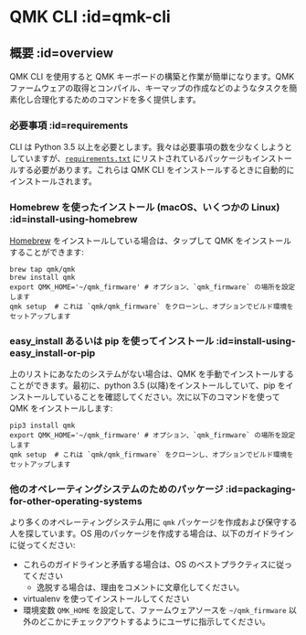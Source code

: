 # QMK CLI :id=qmk-cli

<!---
  original document: 0.8.58:docs/cli.md
  git diff 0.8.58 HEAD -- docs/cli.md | cat
-->

## 概要 :id=overview

QMK CLI を使用すると QMK キーボードの構築と作業が簡単になります。QMK ファームウェアの取得とコンパイル、キーマップの作成などのようなタスクを簡素化し合理化するためのコマンドを多く提供します。

### 必要事項 :id=requirements

CLI は Python 3.5 以上を必要とします。我々は必要事項の数を少なくしようとしていますが、[`requirements.txt`](https://github.com/qmk/qmk_firmware/blob/master/requirements.txt) にリストされているパッケージもインストールする必要があります。これらは QMK CLI をインストールするときに自動的にインストールされます。

### Homebrew を使ったインストール (macOS、いくつかの Linux) :id=install-using-homebrew

[Homebrew](https://brew.sh) をインストールしている場合は、タップして QMK をインストールすることができます:

```
brew tap qmk/qmk
brew install qmk
export QMK_HOME='~/qmk_firmware' # オプション、`qmk_firmware` の場所を設定します
qmk setup  # これは `qmk/qmk_firmware` をクローンし、オプションでビルド環境をセットアップします
```

### easy_install あるいは pip を使ってインストール :id=install-using-easy_install-or-pip

上のリストにあなたのシステムがない場合は、QMK を手動でインストールすることができます。最初に、python 3.5 (以降)をインストールしていて、pip をインストールしていることを確認してください。次に以下のコマンドを使って QMK をインストールします:

```
pip3 install qmk
export QMK_HOME='~/qmk_firmware' # オプション、`qmk_firmware` の場所を設定します
qmk setup  # これは `qmk/qmk_firmware` をクローンし、オプションでビルド環境をセットアップします
```

### 他のオペレーティングシステムのためのパッケージ :id=packaging-for-other-operating-systems

より多くのオペレーティングシステム用に `qmk` パッケージを作成および保守する人を探しています。OS 用のパッケージを作成する場合は、以下のガイドラインに従ってください:

* これらのガイドラインと矛盾する場合は、OS のベストプラクティスに従ってください
   * 逸脱する場合は、理由をコメントに文章化してください。
* virtualenv を使ってインストールしてください
* 環境変数 `QMK_HOME` を設定して、ファームウェアソースを `~/qmk_firmware` 以外のどこかにチェックアウトするようにユーザに指示してください。
